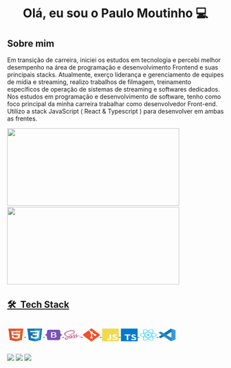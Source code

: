 <h1 align="center">Olá, eu sou o Paulo Moutinho 💻</h1>

## Sobre mim
Em transição de carreira, iniciei os estudos em tecnologia e percebi melhor desempenho na área de programação e desenvolvimento Frontend e suas principais stacks. Atualmente, exerço liderança e gerenciamento de equipes de mídia e streaming, realizo trabalhos de filmagem, treinamento específicos de operação de sistemas de streaming e softwares dedicados.
Nos estudos em programação e desenvolvimento de software, tenho como foco principal da minha carreira trabalhar como desenvolvedor Front-end. Utilizo a stack JavaScript ( React & Typescript ) para desenvolver em ambas as frentes.

 <div>
  <a href="https://github.com/moutinhofuturedev">
  <img height="180em" width="400" src="https://github-readme-stats.vercel.app/api?username=moutinhofuturedev&show_icons=true&theme=yeblu&include_all_commits=true&count_private=true"/>
  <img height="180em" width="400" src="https://github-readme-stats.vercel.app/api/top-langs/?username=moutinhofuturedev&layout=compact&langs_count=7&theme=yeblu"/>
</div>
 
 <h2> 🛠 &nbsp;Tech Stack</h2>
  <div style="display: inline_block"><br>
  <img align="center" alt="Paulo-HTML" height="30" width="40" src="https://raw.githubusercontent.com/devicons/devicon/master/icons/html5/html5-original.svg">
  <img align="center" alt="Paulo-CSS" height="30" width="40" src="https://raw.githubusercontent.com/devicons/devicon/master/icons/css3/css3-original.svg">
   <img align="center" alt="Paulo-BOOTSTRAP" height="30" width="40" src="https://raw.githubusercontent.com/devicons/devicon/master/icons/bootstrap/bootstrap-plain.svg">
   <img align="center" alt="Paulo-SASS" height="30" width="40" src="https://raw.githubusercontent.com/devicons/devicon/master/icons/sass/sass-original.svg">
   <img align="center" alt="Paulo-GIT" height="30" width="40" src="https://raw.githubusercontent.com/devicons/devicon/master/icons/git/git-original.svg">
   <img align="center" alt="Paulo-Js" height="30" width="40" src="https://raw.githubusercontent.com/devicons/devicon/master/icons/javascript/javascript-plain.svg">
   <img align="center" alt="Paulo-TYPESCRIPT" height="30" width="40" src="https://raw.githubusercontent.com/devicons/devicon/master/icons/typescript/typescript-original.svg">
   <img align="center" alt="Paulo-REACT" height="30" width="40" src="https://raw.githubusercontent.com/devicons/devicon/master/icons/react/react-original.svg">
   <img align="center" alt="Paulo-VSCODE" height="30" width="40" src="https://raw.githubusercontent.com/devicons/devicon/master/icons/vscode/vscode-original.svg">
</div>
</div>
  
  ##
  
  <div>
    <a href="https://instagram.com/paulo_mmoutinho" target="_blank"><img src="https://img.shields.io/badge/-Paulo Moutinho-%23E4405F?style=for-the-badge&logo=instagram&logoColor=white" target="_blank"></a>
    <a href="https://www.linkedin.com/in/paulo-moutinho-vitor-9446175a" target="_blank"><img src="https://img.shields.io/badge/-Paulo Moutinho Vitor-%230077B5?style=for-the-badge&logo=linkedin&logoColor=white" target="_blank"></a> 
     <a href = "mailto:paulo_vicpj@hotmail.com"><img src="https://img.shields.io/badge/paulo_vicali@icloud-0078D4?style=for-the-badge&logo=microsoft-outlook&logoColor=white target="_blank"></a>
      </div>
      
      
       
       
